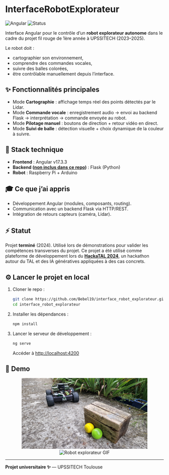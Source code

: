 # InterfaceRobotExplorateur

![Angular](https://img.shields.io/badge/built%20with-Angular-red)
![Status](https://img.shields.io/badge/status-terminé-green)

Interface Angular pour le contrôle d’un **robot explorateur autonome** dans le cadre du projet fil rouge de 1ère année à UPSSITECH (2023–2025).

Le robot doit :
- cartographier son environnement,
- comprendre des commandes vocales,
- suivre des balles colorées,
- être contrôlable manuellement depuis l’interface.

## ✨ Fonctionnalités principales

- Mode **Cartographie** : affichage temps réel des points détectés par le Lidar.
- Mode **Commande vocale** : enregistrement audio → envoi au backend Flask → interprétation → commande envoyée au robot.
- Mode **Pilotage manuel** : boutons de direction + retour vidéo en direct.
- Mode **Suivi de balle** : détection visuelle + choix dynamique de la couleur à suivre.

## 🔧 Stack technique

- **Frontend** : Angular v17.3.3
- **Backend ([non inclus dans ce repo](https://github.com/MaelaViguier/mobile_robot_backend))** : Flask (Python)
- **Robot** : Raspberry Pi + Arduino

## 🎓 Ce que j’ai appris

- Développement Angular (modules, composants, routing).
- Communication avec un backend Flask via HTTP/REST.
- Intégration de retours capteurs (caméra, Lidar).

## ⚡ Statut

Projet **terminé** (2024). Utilisé lors de démonstrations pour valider les compétences transverses du projet.
Ce projet a été utilisé comme plateforme de développement lors du **[HackaTAL 2024](https://hackatal.github.io/2024/)**, un hackathon autour du TAL et des IA génératives appliquées à des cas concrets.

## ⚙️ Lancer le projet en local

1. Cloner le repo :
   ```bash
   git clone https://github.com/Bebel19/interface_robot_explorateur.git
   cd interface_robot_explorateur
   ```

2. Installer les dépendances :
   ```bash
   npm install
   ```

3. Lancer le serveur de développement :
   ```bash
   ng serve
   ```
   Accéder à [http://localhost:4200](http://localhost:4200)

## 🎨 Demo

<div align="center">
  <img src="https://github.com/Bebel19/interface_robot_explorateur/blob/master/src/assets/image/20240512_195038.jpg?raw=true" alt="Robot explorateur" width="400"/>
  <br/>
  <img src="https://github.com/Bebel19/interface_robot_explorateur/blob/master/src/assets/video/robot_explorateur.gif?raw=true" alt="Robot explorateur GIF" width="800"/>
</div>




---

**Projet universitaire ✨** — UPSSITECH Toulouse
